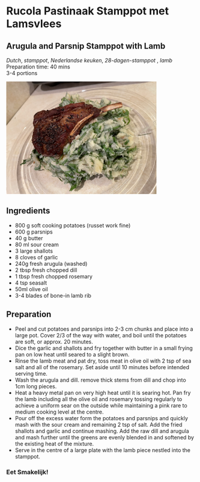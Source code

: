 # Rucola Pastinaak Stamppot met Lamsvlees 
## Arugula and Parsnip Stamppot with Lamb
_Dutch_, _stamppot_, _Nederlandse keuken_, _28-dagen-stamppot_ , _lamb_  
Preparation time: 40 mins  
3-4 portions  

<img src="images/dag-21_ruccola-pastinaak-stamppot-met-lamsvlees.jpg" width="400">  

## Ingredients
* 800 g soft cooking potatoes (russet work fine)
* 600 g parsnips 
* 40 g butter
* 80 ml sour cream
* 3 large shallots
* 8 cloves of garlic
* 240g fresh arugula (washed)
* 2 tbsp fresh chopped dill
* 1 tbsp fresh chopped rosemary
* 4 tsp seasalt
* 50ml olive oil
* 3-4 blades of bone-in lamb rib 

## Preparation
* Peel and cut potatoes and parsnips into 2-3 cm chunks and place into a large pot. Cover 2/3 of the way with water, and boil until the potatoes are soft, or approx. 20 minutes.
* Dice the garlic and shallots and fry together with butter in a small frying pan on low heat until seared to a slight brown.
* Rinse the lamb meat and pat dry, toss meat in olive oil with 2 tsp of sea salt and all of the rosemary. Set aside until 10 minutes before intended serving time.
* Wash the arugula and dill. remove thick stems from dill and chop into 1cm long pieces.
* Heat a heavy metal pan on very high heat until it is searing hot. Pan fry the lamb including all the olive oil and rosemary tossing regularly to achieve a uniform sear on the outside while maintaining a pink rare to medium cooking level at the centre.
* Pour off the excess water form the potatoes and parsnips and quickly mash with the sour cream and remaining 2 tsp of salt. Add the fried shallots and garlic and continue mashing. Add the raw dill and arugula and mash further until the greens are evenly blended in and softened by the existing heat of the mixture.
* Serve in the centre of a large plate with the lamb piece nestled into the stamppot.

### Eet Smakelijk!
